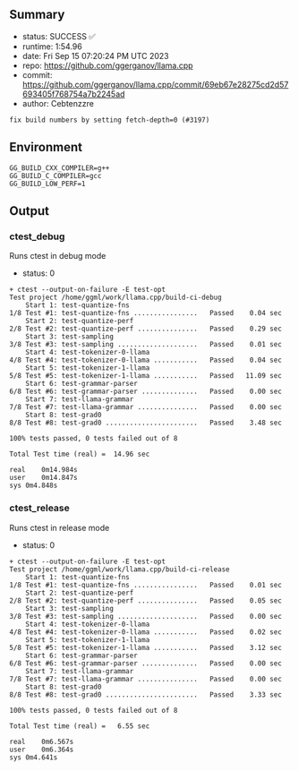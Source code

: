 ## Summary

- status:  SUCCESS ✅
- runtime: 1:54.96
- date:    Fri Sep 15 07:20:24 PM UTC 2023
- repo:    https://github.com/ggerganov/llama.cpp
- commit:  https://github.com/ggerganov/llama.cpp/commit/69eb67e28275cd2d57693405f768754a7b2245ad
- author:  Cebtenzzre
```
fix build numbers by setting fetch-depth=0 (#3197)
```

## Environment

```
GG_BUILD_CXX_COMPILER=g++
GG_BUILD_C_COMPILER=gcc
GG_BUILD_LOW_PERF=1
```

## Output

### ctest_debug

Runs ctest in debug mode
- status: 0
```
+ ctest --output-on-failure -E test-opt
Test project /home/ggml/work/llama.cpp/build-ci-debug
    Start 1: test-quantize-fns
1/8 Test #1: test-quantize-fns ................   Passed    0.04 sec
    Start 2: test-quantize-perf
2/8 Test #2: test-quantize-perf ...............   Passed    0.29 sec
    Start 3: test-sampling
3/8 Test #3: test-sampling ....................   Passed    0.01 sec
    Start 4: test-tokenizer-0-llama
4/8 Test #4: test-tokenizer-0-llama ...........   Passed    0.04 sec
    Start 5: test-tokenizer-1-llama
5/8 Test #5: test-tokenizer-1-llama ...........   Passed   11.09 sec
    Start 6: test-grammar-parser
6/8 Test #6: test-grammar-parser ..............   Passed    0.00 sec
    Start 7: test-llama-grammar
7/8 Test #7: test-llama-grammar ...............   Passed    0.00 sec
    Start 8: test-grad0
8/8 Test #8: test-grad0 .......................   Passed    3.48 sec

100% tests passed, 0 tests failed out of 8

Total Test time (real) =  14.96 sec

real	0m14.984s
user	0m14.847s
sys	0m4.848s
```

### ctest_release

Runs ctest in release mode
- status: 0
```
+ ctest --output-on-failure -E test-opt
Test project /home/ggml/work/llama.cpp/build-ci-release
    Start 1: test-quantize-fns
1/8 Test #1: test-quantize-fns ................   Passed    0.01 sec
    Start 2: test-quantize-perf
2/8 Test #2: test-quantize-perf ...............   Passed    0.05 sec
    Start 3: test-sampling
3/8 Test #3: test-sampling ....................   Passed    0.00 sec
    Start 4: test-tokenizer-0-llama
4/8 Test #4: test-tokenizer-0-llama ...........   Passed    0.02 sec
    Start 5: test-tokenizer-1-llama
5/8 Test #5: test-tokenizer-1-llama ...........   Passed    3.12 sec
    Start 6: test-grammar-parser
6/8 Test #6: test-grammar-parser ..............   Passed    0.00 sec
    Start 7: test-llama-grammar
7/8 Test #7: test-llama-grammar ...............   Passed    0.00 sec
    Start 8: test-grad0
8/8 Test #8: test-grad0 .......................   Passed    3.33 sec

100% tests passed, 0 tests failed out of 8

Total Test time (real) =   6.55 sec

real	0m6.567s
user	0m6.364s
sys	0m4.641s
```
